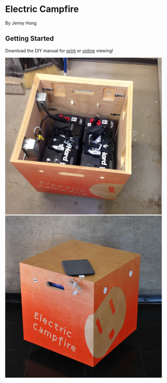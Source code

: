 Electric Campfire
=================
<p>By Jenny Hong</p>

Getting Started
---------------

Download the DIY manual for [print](LTK-EC%20DIY%20print.pdf) or [online](LTK-EC%20DIY%20online.pdf) viewing!

![open campfire](Photos/v2.jpg)<br />
![demo campfire](Photos/ec_v2.JPG)

